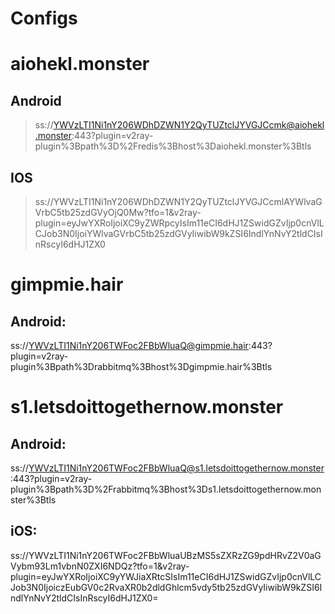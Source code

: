 # Configs

# aiohekl.monster
## Android
> ss://YWVzLTI1Ni1nY206WDhDZWN1Y2QyTUZtclJYVGJCcmk@aiohekl.monster:443?plugin=v2ray-plugin%3Bpath%3D%2Fredis%3Bhost%3Daiohekl.monster%3Btls
## IOS
> ss://YWVzLTI1Ni1nY206WDhDZWN1Y2QyTUZtclJYVGJCcmlAYWlvaGVrbC5tb25zdGVyOjQ0Mw?tfo=1&v2ray-plugin=eyJwYXRoIjoiXC9yZWRpcyIsIm11eCI6dHJ1ZSwidGZvIjp0cnVlLCJob3N0IjoiYWlvaGVrbC5tb25zdGVyIiwibW9kZSI6IndlYnNvY2tldCIsInRscyI6dHJ1ZX0

# gimpmie.hair
## Android:
ss://YWVzLTI1Ni1nY206TWFoc2FBbWluaQ@gimpmie.hair:443?plugin=v2ray-plugin%3Bpath%3Drabbitmq%3Bhost%3Dgimpmie.hair%3Btls

# s1.letsdoittogethernow.monster
## Android: 
ss://YWVzLTI1Ni1nY206TWFoc2FBbWluaQ@s1.letsdoittogethernow.monster:443?plugin=v2ray-plugin%3Bpath%3D%2Frabbitmq%3Bhost%3Ds1.letsdoittogethernow.monster%3Btls
## iOS: 
ss://YWVzLTI1Ni1nY206TWFoc2FBbWluaUBzMS5sZXRzZG9pdHRvZ2V0aGVybm93Lm1vbnN0ZXI6NDQz?tfo=1&v2ray-plugin=eyJwYXRoIjoiXC9yYWJiaXRtcSIsIm11eCI6dHJ1ZSwidGZvIjp0cnVlLCJob3N0IjoiczEubGV0c2RvaXR0b2dldGhlcm5vdy5tb25zdGVyIiwibW9kZSI6IndlYnNvY2tldCIsInRscyI6dHJ1ZX0=
